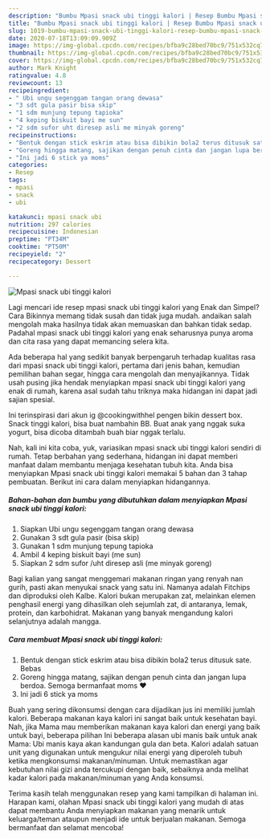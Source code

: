 ```yaml
---
description: "Bumbu Mpasi snack ubi tinggi kalori | Resep Bumbu Mpasi snack ubi tinggi kalori Yang Enak Dan Lezat"
title: "Bumbu Mpasi snack ubi tinggi kalori | Resep Bumbu Mpasi snack ubi tinggi kalori Yang Enak Dan Lezat"
slug: 1019-bumbu-mpasi-snack-ubi-tinggi-kalori-resep-bumbu-mpasi-snack-ubi-tinggi-kalori-yang-enak-dan-lezat
date: 2020-07-18T13:09:09.909Z
image: https://img-global.cpcdn.com/recipes/bfba9c28bed70bc9/751x532cq70/mpasi-snack-ubi-tinggi-kalori-foto-resep-utama.jpg
thumbnail: https://img-global.cpcdn.com/recipes/bfba9c28bed70bc9/751x532cq70/mpasi-snack-ubi-tinggi-kalori-foto-resep-utama.jpg
cover: https://img-global.cpcdn.com/recipes/bfba9c28bed70bc9/751x532cq70/mpasi-snack-ubi-tinggi-kalori-foto-resep-utama.jpg
author: Mark Knight
ratingvalue: 4.8
reviewcount: 13
recipeingredient:
- " Ubi ungu segenggam tangan orang dewasa"
- "3 sdt gula pasir bisa skip"
- "1 sdm munjung tepung tapioka"
- "4 keping biskuit bayi me sun"
- "2 sdm sufor uht diresep asli me minyak goreng"
recipeinstructions:
- "Bentuk dengan stick eskrim atau bisa dibikin bola2 terus ditusuk sate. Bebas"
- "Goreng hingga matang, sajikan dengan penuh cinta dan jangan lupa berdoa. Semoga bermanfaat moms ❤️"
- "Ini jadi 6 stick ya moms"
categories:
- Resep
tags:
- mpasi
- snack
- ubi

katakunci: mpasi snack ubi 
nutrition: 297 calories
recipecuisine: Indonesian
preptime: "PT34M"
cooktime: "PT50M"
recipeyield: "2"
recipecategory: Dessert

---
```



![Mpasi snack ubi tinggi kalori](https://img-global.cpcdn.com/recipes/bfba9c28bed70bc9/751x532cq70/mpasi-snack-ubi-tinggi-kalori-foto-resep-utama.jpg)

Lagi mencari ide resep mpasi snack ubi tinggi kalori yang Enak dan Simpel? Cara Bikinnya memang tidak susah dan tidak juga mudah. andaikan salah mengolah maka hasilnya tidak akan memuaskan dan bahkan tidak sedap. Padahal mpasi snack ubi tinggi kalori yang enak seharusnya punya aroma dan cita rasa yang dapat memancing selera kita.

Ada beberapa hal yang sedikit banyak berpengaruh terhadap kualitas rasa dari mpasi snack ubi tinggi kalori, pertama dari jenis bahan, kemudian pemilihan bahan segar, hingga cara mengolah dan menyajikannya. Tidak usah pusing jika hendak menyiapkan mpasi snack ubi tinggi kalori yang enak di rumah, karena asal sudah tahu triknya maka hidangan ini dapat jadi sajian spesial.

Ini terinspirasi dari akun ig @cookingwithhel pengen bikin dessert box. Snack tinggi kalori, bisa buat nambahin BB. Buat anak yang nggak suka yogurt, bisa dicoba ditambah buah biar nggak terlalu.


Nah, kali ini kita coba, yuk, variasikan mpasi snack ubi tinggi kalori sendiri di rumah. Tetap berbahan yang sederhana, hidangan ini dapat memberi manfaat dalam membantu menjaga kesehatan tubuh kita. Anda bisa menyiapkan Mpasi snack ubi tinggi kalori memakai 5 bahan dan 3 tahap pembuatan. Berikut ini cara dalam menyiapkan hidangannya.

<!--inarticleads1-->

##### Bahan-bahan dan bumbu yang dibutuhkan dalam menyiapkan Mpasi snack ubi tinggi kalori:

1. Siapkan  Ubi ungu segenggam tangan orang dewasa
1. Gunakan 3 sdt gula pasir (bisa skip)
1. Gunakan 1 sdm munjung tepung tapioka
1. Ambil 4 keping biskuit bayi (me sun)
1. Siapkan 2 sdm sufor /uht diresep asli (me minyak goreng)


Bagi kalian yang sangat menggemari makanan ringan yang renyah nan gurih, pasti akan menyukai snack yang satu ini. Namanya adalah Fitchips dan diproduksi oleh Kalbe. Kalori bukan merupakan zat, melainkan elemen penghasil energi yang dihasilkan oleh sejumlah zat, di antaranya, lemak, protein, dan karbohidrat. Makanan yang banyak mengandung kalori selanjutnya adalah mangga. 

<!--inarticleads2-->

##### Cara membuat Mpasi snack ubi tinggi kalori:

1. Bentuk dengan stick eskrim atau bisa dibikin bola2 terus ditusuk sate. Bebas
1. Goreng hingga matang, sajikan dengan penuh cinta dan jangan lupa berdoa. Semoga bermanfaat moms ❤️
1. Ini jadi 6 stick ya moms


Buah yang sering dikonsumsi dengan cara dijadikan jus ini memiliki jumlah kalori. Beberapa makanan kaya kalori ini sangat baik untuk kesehatan bayi. Nah, jika Mama mau memberikan makanan kaya kalori dan energi yang baik untuk bayi, beberapa pilihan Ini beberapa alasan ubi manis baik untuk anak Mama: Ubi manis kaya akan kandungan gula dan beta. Kalori adalah satuan unit yang digunakan untuk mengukur nilai energi yang diperoleh tubuh ketika mengkonsumsi makanan/minuman. Untuk memastikan agar kebutuhan nilai gizi anda tercukupi dengan baik, sebaiknya anda melihat kadar kalori pada makanan/minuman yang Anda konsumsi. 

Terima kasih telah menggunakan resep yang kami tampilkan di halaman ini. Harapan kami, olahan Mpasi snack ubi tinggi kalori yang mudah di atas dapat membantu Anda menyiapkan makanan yang menarik untuk keluarga/teman ataupun menjadi ide untuk berjualan makanan. Semoga bermanfaat dan selamat mencoba!
